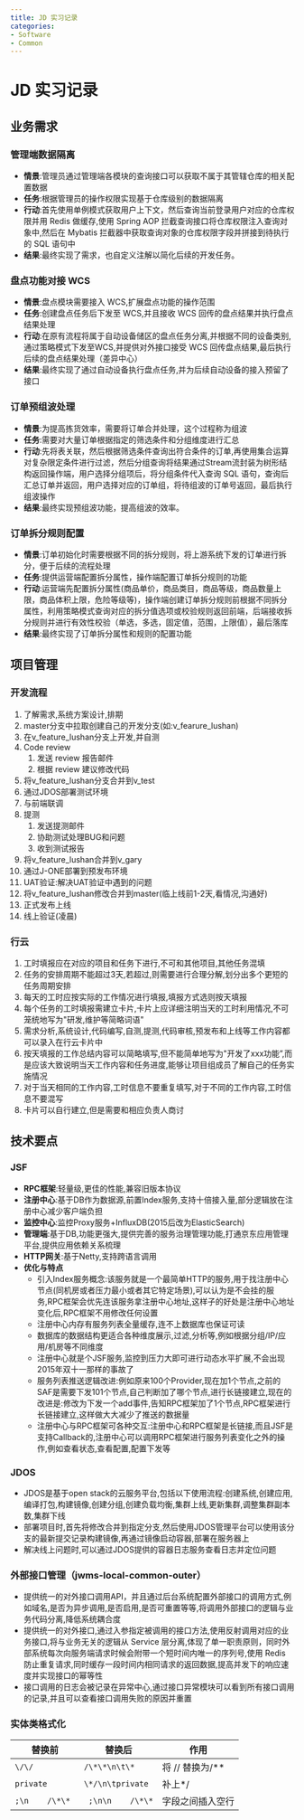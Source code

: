 ```yaml
---
title: JD 实习记录
categories:
- Software
- Common
---
```

# JD 实习记录

## 业务需求

### 管理端数据隔离

- **情景**:管理员通过管理端各模块的查询接口可以获取不属于其管辖仓库的相关配置数据
- **任务**:根据管理员的操作权限实现基于仓库级别的数据隔离
- **行动**:首先使用单例模式获取用户上下文，然后查询当前登录用户对应的仓库权限并用 Redis 做缓存,使用 Spring AOP 拦截查询接口将仓库权限注入查询对象中,然后在 Mybatis 拦截器中获取查询对象的仓库权限字段并拼接到待执行的 SQL 语句中
- **结果**:最终实现了需求，也自定义注解以简化后续的开发任务。

### 盘点功能对接 WCS

- **情景**:盘点模块需要接入 WCS,扩展盘点功能的操作范围
- **任务**:创建盘点任务后下发至 WCS,并且接收 WCS 回传的盘点结果并执行盘点结果处理
- **行动**:在原有流程将属于自动设备储区的盘点任务分离,并根据不同的设备类别,通过策略模式下发至WCS,并提供对外接口接受 WCS 回传盘点结果,最后执行后续的盘点结果处理（差异中心）
- **结果**:最终实现了通过自动设备执行盘点任务,并为后续自动设备的接入预留了接口

### 订单预组波处理

- **情景**:为提高拣货效率，需要将订单合并处理，这个过程称为组波
- **任务**:需要对大量订单根据指定的筛选条件和分组维度进行汇总
- **行动**:先将表关联，然后根据筛选条件查询出符合条件的订单,再使用集合运算对复杂限定条件进行过滤，然后分组查询将结果通过Stream流封装为树形结构返回操作端，用户选择分组项后，将分组条件代入查询 SQL 语句，查询后汇总订单并返回，用户选择对应的订单组，将待组波的订单号返回，最后执行组波操作
- **结果**:最终实现预组波功能，提高组波的效率。

### 订单拆分规则配置

- **情景**:订单初始化时需要根据不同的拆分规则，将上游系统下发的订单进行拆分，便于后续的流程处理
- **任务**:提供运营端配置拆分属性，操作端配置订单拆分规则的功能
- **行动**:运营端先配置拆分属性(商品单价，商品类目，商品等级，商品数量上限，商品体积上限，危险等级等)，操作端创建订单拆分规则前根据不同拆分属性，利用策略模式查询对应的拆分值选项或校验规则返回前端，后端接收拆分规则并进行有效性校验（单选，多选，固定值，范围，上限值），最后落库
- **结果**:最终实现了订单拆分属性和规则的配置功能

## 项目管理

### 开发流程

1. 了解需求,系统方案设计,排期
2. master分支中拉取创建自己的开发分支(如:v_fearure_lushan)
3. 在v_feature_lushan分支上开发,并自测
4. Code review
    1. 发送 review 报告邮件
    2. 根据 review 建议修改代码
5. 将v_feature_lushan分支合并到v_test
6. 通过JDOS部署测试环境
7. 与前端联调
8. 提测
    1. 发送提测邮件
    2. 协助测试处理BUG和问题
    3. 收到测试报告
9. 将v_feature_lushan合并到v_gary
10. 通过J-ONE部署到预发布环境
11. UAT验证:解决UAT验证中遇到的问题
12. 将v_feature_lushan修改合并到master(临上线前1-2天,看情况,沟通好)
13. 正式发布上线
14. 线上验证(凌晨)

### 行云

1. 工时填报应在对应的项目和任务下进行,不可和其他项目,其他任务混填
2. 任务的安排周期不能超过3天,若超过,则需要进行合理分解,划分出多个更短的任务周期安排
3. 每天的工时应按实际的工作情况进行填报,填报方式选则按天填报
4. 每个任务的工时填报需建立卡片,卡片上应详细注明当天的工时利用情况,不可笼统地写为"研发,维护等简略词语"
5. 需求分析,系统设计,代码编写,自测,提测,代码审核,预发布和上线等工作内容都可以录入在行云卡片中
6. 按天填报的工作总结内容可以简略填写,但不能简单地写为"开发了xxx功能”,而是应该大致说明当天工作内容和任务进度,能够让项目组成员了解自己的任务实施情况
7. 对于当天相同的工作内容,工时信息不要重复填写,对于不同的工作内容,工时信息不要混写
8. 卡片可以自行建立,但是需要和相应负责人商讨

## 技术要点

### JSF

- **RPC框架**:轻量级,更佳的性能,兼容旧版本协议
- **注册中心**:基于DB作为数据源,前置Index服务,支持十倍接入量,部分逻辑放在注册中心减少客户端负担
- **监控中心**:监控Proxy服务+InfluxDB(2015后改为ElasticSearch)
- **管理端**:基于DB,功能更强大,提供完善的服务治理管理功能,打通京东应用管理平台,提供应用依赖关系梳理
- **HTTP网关**:基于Netty,支持跨语言调用
- **优化与特点**
    - 引入Index服务概念:该服务就是一个最简单HTTP的服务,用于找注册中心节点(同机房或者压力最小或者其它特定场景),可以认为是不会挂的服务,RPC框架会优先连该服务拿注册中心地址,这样子的好处是注册中心地址变化后,RPC框架不用修改任何设置
    - 注册中心内存有服务列表全量缓存,连不上数据库也保证可读
    - 数据库的数据结构更适合各种维度展示,过滤,分析等,例如根据分组/IP/应用/机房等不同维度
    - 注册中心就是个JSF服务,监控到压力大即可进行动态水平扩展,不会出现2015年双十一那样的事故了
    - 服务列表推送逻辑改进:例如原来100个Provider,现在加1个节点,之前的SAF是需要下发101个节点,自己判断加了哪个节点,进行长链接建立,现在的改进是:修改为下发一个add事件,告知RPC框架加了1个节点,RPC框架进行长链接建立,这样做大大减少了推送的数据量
    - 注册中心与RPC框架可各种交互:注册中心和RPC框架是长链接,而且JSF是支持Callback的,注册中心可以调用RPC框架进行服务列表变化之外的操作,例如查看状态,查看配置,配置下发等

### JDOS

- JDOS是基于open stack的云服务平台,包括以下使用流程:创建系统,创建应用,编译打包,构建镜像,创建分组,创建负载均衡,集群上线,更新集群,调整集群副本数,集群下线
- 部署项目时,首先将修改合并到指定分支,然后使用JDOS管理平台可以使用该分支的最新提交记录构建镜像,再通过镜像启动容器,部署在服务器上
- 解决线上问题时,可以通过JDOS提供的容器日志服务查看日志并定位问题

### 外部接口管理（jwms-local-common-outer）

- 提供统一的对外接口调用API，并且通过后台系统配置外部接口的调用方式,例如域名,是否为异步调用,是否启用,是否可重置等等,将调用外部接口的逻辑与业务代码分离,降低系统耦合度
- 提供统一的对外接口,通过入参指定被调用的接口方法,使用反射调用对应的业务接口,将与业务无关的逻辑从 Service 层分离,体现了单一职责原则，同时外部系统每次向服务端请求时候会附带一个短时间内唯一的序列号,使用 Redis 防止重复请求,同时缓存一段时间内相同请求的返回数据,提高并发下的响应速度并实现接口的幂等性
- 接口调用的日志会被记录在异常中心,通过接口异常模块可以看到所有接口调用的记录,并且可以查看接口调用失败的原因并重置

### 实体类格式化

| 替换前             | 替换后               | 作用          |
| --------------- | ----------------- | ----------- |
| `\/\/`          | `/\*\*\n\t\* `    | 将 // 替换为/** |
| `private`       | `\*/\n\tprivate`  | 补上*/        |
| `;\n    /\*\* ` | ` ;\n\n    /\*\*` | 字段之间插入空行    |

